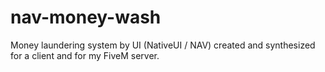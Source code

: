 # nav-money-wash
Money laundering system by UI (NativeUI / NAV) created and synthesized for a client and for my FiveM server.
